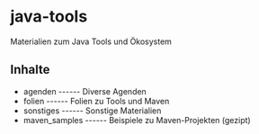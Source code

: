 # java-tools
Materialien zum Java Tools und Ökosystem

## Inhalte
- agenden ------ Diverse Agenden
- folien ------ Folien zu Tools und Maven
- sonstiges ------ Sonstige Materialien
- maven_samples ------ Beispiele zu Maven-Projekten (gezipt)

